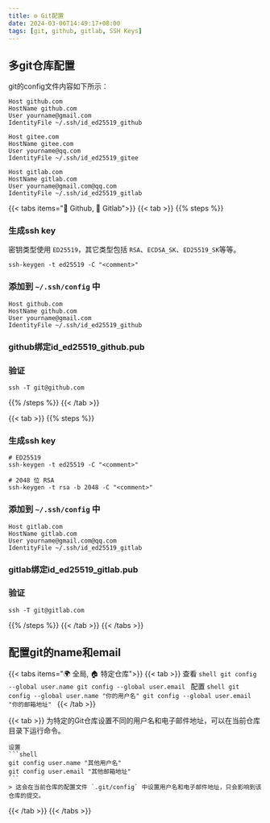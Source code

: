 ```yaml
---
title: ⚙️ Git配置
date: 2024-03-06T14:49:17+08:00
tags: [git, github, gitlab, SSH Keys]
---
```


## 多git仓库配置
git的config文件内容如下所示：
```
Host github.com
HostName github.com
User yourname@gmail.com
IdentityFile ~/.ssh/id_ed25519_github

Host gitee.com
HostName gitee.com
User yourname@qq.com
IdentityFile ~/.ssh/id_ed25519_gitee

Host gitlab.com
HostName gitlab.com
User yourname@gmail.com@qq.com
IdentityFile ~/.ssh/id_ed25519_gitlab
```
{{< tabs items="🐳 Github, 🐋 Gitlab">}}
  {{< tab >}}
{{% steps %}}

### 生成ssh key

密钥类型使用 `ED25519`，其它类型包括 `RSA`、`ECDSA_SK`、`ED25519_SK`等等。
```shell
ssh-keygen -t ed25519 -C "<comment>"
```

### 添加到 `~/.ssh/config` 中

```
Host github.com
HostName github.com
User yourname@gmail.com
IdentityFile ~/.ssh/id_ed25519_github
```

### github绑定id_ed25519_github.pub

### 验证

```shell
ssh -T git@github.com
```

{{% /steps %}}
  {{< /tab >}}

  {{< tab >}}
{{% steps %}}

### 生成ssh key

```shell
# ED25519
ssh-keygen -t ed25519 -C "<comment>"

# 2048 位 RSA
ssh-keygen -t rsa -b 2048 -C "<comment>"
```

### 添加到 `~/.ssh/config` 中

```
Host gitlab.com
HostName gitlab.com
User yourname@gmail.com@qq.com
IdentityFile ~/.ssh/id_ed25519_gitlab
```

### gitlab绑定id_ed25519_gitlab.pub

### 验证

```shell
ssh -T git@gitlab.com
```

{{% /steps %}}
  {{< /tab >}}
{{< /tabs >}}

## 配置git的name和email

{{< tabs items="🌍 全局, 🏠 特定仓库">}}
  {{< tab >}}
    查看
    ```shell
    git config --global user.name
    git config --global user.email
    ```
    配置
    ```shell
    git config --global user.name "你的用户名"
    git config --global user.email "你的邮箱地址"
    ```
  {{< /tab >}}

  {{< tab >}}
    为特定的Git仓库设置不同的用户名和电子邮件地址，可以在当前仓库目录下运行命令。

    设置
    ```shell
    git config user.name "其他用户名"
    git config user.email "其他邮箱地址"
    ```
    > 这会在当前仓库的配置文件 `.git/config` 中设置用户名和电子邮件地址，只会影响到该仓库的提交。
  {{< /tab >}}
{{< /tabs >}}

